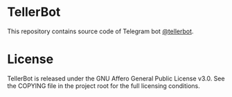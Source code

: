 # TellerBot
This repository contains source code of Telegram bot [@tellerbot](https://t.me/tellerbot).


# License
TellerBot is released under the GNU Affero General Public License v3.0. See the COPYING file in the project root for the full licensing conditions.
